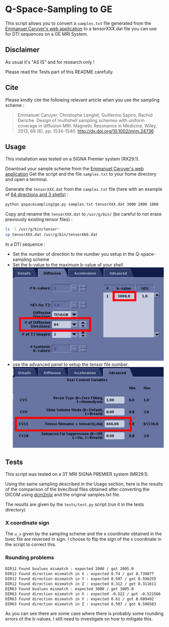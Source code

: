 # Q-Space-Sampling to GE

This script allows you to convert a `samples.txt` file generated
from the [Emmanuel Caruyer's web application](http://www.emmanuelcaruyer.com/q-space-sampling.php)
to a tensorXXX.dat file you can use for DTI sequences on a GE MRI System.

## Disclaimer

As usual it's "AS IS" and for research only !

Please read the Tests part of this README carefully.

## Cite

Please kindly cite the following relevant article when you use
the sampling scheme :

> Emmanuel Caruyer, Christophe Lenglet, Guillermo Sapiro, Rachid Deriche. Design of multishell sampling schemes with uniform coverage in diffusion MRI. Magnetic Resonance in Medicine, Wiley, 2013, 69 (6), pp. 1534-1540. http://dx.doi.org/10.1002/mrm.24736

## Usage

This installation was tested on a SIGNA Premier system (RX29.1).

Download your sample scheme from the [Emmanuel Caruyer's web application](http://www.emmanuelcaruyer.com/q-space-sampling.php)
Get the script and the file `samples.txt` to your home directory and open a terminal.

Generate the `tensorXXX.dat` from the `samples.txt` file (here with an example of [64 directions and 3 shells](http://www.emmanuelcaruyer.com/WebApp/q-space-sampling.php?nbPoints=64&nbShells=3&alpha=2)) :

```bash
python qspacesampling2ge.py samples.txt tensorXXX.dat 3000 2000 1000
```

Copy and rename the `tensorXXX.dat` to `/usr/g/bin/` (be careful to not erase previously existing tensor files) :

```bash
ls -l /usr/g/bin/tensor*
cp tensorXXX.dat /usr/g/bin/tensor666.dat
```

In a DTI sequence :
- Set the number of direction to the number you setup in the Q-space-sampling scheme
- Set the b-value to the maximum b-value of your shell
![Diffusion-setup](docs/q-space-sampling_diffusion-setup.png)
- use the advanced panel to setup the tensor file number.
![Advanced-setup](docs/q-space-sampling_advanced-setup.png)


## Tests

This script was tested on a 3T MRI SIGNA PREMIER system (MR29.1).

Using the same sampling described in the Usage section, here is the results of
the comparison of the bvec/bval files obtained after converting the DICOM using 
[dcm2niix](https://github.com/rordenlab/dcm2niix) and the original samples.txt file.

The results are given by the `tests/test.py` script (run it in the tests directory)

### X coordinate sign

The `u_x` given by the sampling scheme and the x coordinate obtained in the bvec file are reversed in sign.
I choose to flip the sign of the x coordinate in the script to correct this.

### Rounding problems

```
DIR12 Found bvalues mismatch : expected 2000 / got 2005.0
DIR12 Found direction mismatch in X : expected 0.74 / got 0.739077
DIR12 Found direction mismatch in Y : expected 0.597 / got 0.596255
DIR12 Found direction mismatch in Z : expected 0.312 / got 0.311611
DIR63 Found bvalues mismatch : expected 3000 / got 3005.0
DIR63 Found direction mismatch in X : expected -0.522 / got -0.521566
DIR63 Found direction mismatch in Y : expected 0.61 / got 0.609492
DIR63 Found direction mismatch in Z : expected 0.597 / got 0.596503
```

As you can see there are some case where there is probably some rounding errors of the b-values.
I still need to investigate on how to mitigate this.

